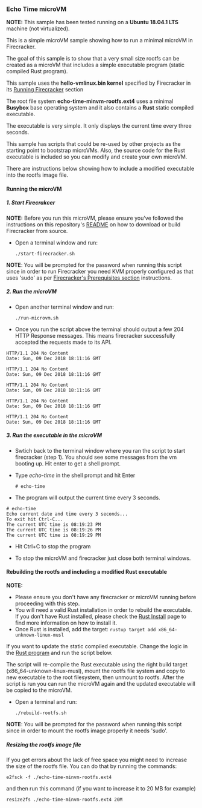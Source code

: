 ### Echo Time microVM

**NOTE:** This sample has been tested running on a __Ubuntu 18.04.1 LTS__ machine (not virtualized).

This is a simple microVM sample showing how to run a minimal microVM in Firecracker.

The goal of this sample is to show that a very small size rootfs can be created as a microVM that includes a simple executable program (static compiled Rust program).

This sample uses the **hello-vmlinux.bin kernel** specified by Firecracker in its [Running Firecracker](https://github.com/firecracker-microvm/firecracker/blob/master/docs/getting-started.md#running-firecracker) section

The root file system **echo-time-minvm-rootfs.ext4** uses a minimal **Busybox** base operating system and it also contains a **Rust** static compiled executable. 

The executable is very simple. It only displays the current time every three seconds.

This sample has scripts that could be re-used by other projects as the starting point to bootstrap microVMs. Also, the source code for the Rust executable is included so you can modify and create your own microVM. 

There are instructions below showing how to include a modified executable into the rootfs image file.

#### Running the microVM

##### 1. Start Firecrakcer

**NOTE:** Before you run this microVM, please ensure you've followed the instructions on this repository's [README](../README.md) on how to download or build Firecracker from source.

- Open a terminal window and run:

    ```./start-firecracker.sh```

**NOTE**: You will be prompted for the password when running this script since in order to run Firecracker you need KVM properly configured as that uses 'sudo' as per [Firecracker's Prerequisites section](https://github.com/firecracker-microvm/firecracker/blob/master/docs/getting-started.md#prerequisites) instructions.

##### 2. Run the microVM

- Open another terminal window and run:

    ```./run-microvm.sh```

- Once you run the script above the terminal should output a few 204 HTTP Response messages. This means firecracker successfully accepted the requests made to its API.

```
HTTP/1.1 204 No Content
Date: Sun, 09 Dec 2018 18:11:16 GMT

HTTP/1.1 204 No Content
Date: Sun, 09 Dec 2018 18:11:16 GMT

HTTP/1.1 204 No Content
Date: Sun, 09 Dec 2018 18:11:16 GMT

HTTP/1.1 204 No Content
Date: Sun, 09 Dec 2018 18:11:16 GMT

HTTP/1.1 204 No Content
Date: Sun, 09 Dec 2018 18:11:16 GMT

```

##### 3. Run the executable in the microVM

- Swtich back to the terminal window where you ran the script to start firecracker (step 1). You should see some messages from the vm booting up. Hit enter to get a shell prompt.

- Type *echo-time* in the shell prompt and hit Enter

    ```# echo-time```

- The program will output the current time every 3 seconds. 

```
# echo-time
Echo current date and time every 3 seconds...
To exit hit Ctrl-C...
The current UTC time is 08:19:23 PM
The current UTC time is 08:19:26 PM
The current UTC time is 08:19:29 PM
```

- Hit Ctrl+C to stop the program

- To stop the microVM and firecracker just close both terminal windows.

#### Rebuilding the rootfs and including a modified Rust executable

**NOTE:**
 - Please ensure you don't have any firecracker or microVM running before proceeding with this step.
 - You will need a valid Rust installation in order to rebuild the executable. If you don't have Rust installed, please check the [Rust Install](https://www.rust-lang.org/tools/install) page to find more information on how to install it.
 - Once Rust is installed, add the target:
 ```rustup target add x86_64-unknown-linux-musl```
 
If you want to update the static compiled executable. Change the logic in the [Rust program](./echo-time/src/main.rs) and run the script below. 

The script will re-compile the Rust executable using the right build target (x86_64-unknown-linux-musl), mount the rootfs file system and copy to new executable to the root filesystem, then unmount to rootfs. After the script is run you can run the microVM again and the updated executable will be copied to the microVM. 

- Open a terminal and run:

    ```./rebuild-rootfs.sh```

**NOTE**: You will be prompted for the password when running this script since in order to mount the rootfs image properly it needs 'sudo'.

##### Resizing the rootfs image file

If you get errors about the lack of free space you might need to increase the size of the rootfs file. You can do that by running the commands:

```e2fsck -f ./echo-time-minvm-rootfs.ext4```

and then run this command (if you want to increase it to 20 MB for example)

```resize2fs ./echo-time-minvm-rootfs.ext4 20M```